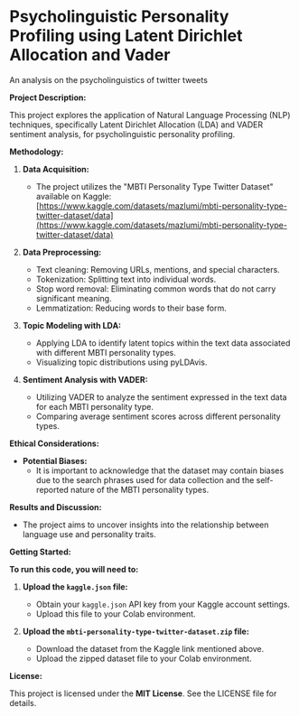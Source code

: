 # Psycholinguistic Personality Profiling using Latent Dirichlet Allocation and Vader
An analysis on the psycholinguistics of twitter tweets

**Project Description:**

This project explores the application of Natural Language Processing (NLP) techniques, specifically Latent Dirichlet Allocation (LDA) and VADER sentiment analysis, for psycholinguistic personality profiling. 

**Methodology:**

1. **Data Acquisition:**
   - The project utilizes the "MBTI Personality Type Twitter Dataset" available on Kaggle: [https://www.kaggle.com/datasets/mazlumi/mbti-personality-type-twitter-dataset/data](https://www.kaggle.com/datasets/mazlumi/mbti-personality-type-twitter-dataset/data)

2. **Data Preprocessing:**
   - Text cleaning: Removing URLs, mentions, and special characters.
   - Tokenization: Splitting text into individual words.
   - Stop word removal: Eliminating common words that do not carry significant meaning.
   - Lemmatization: Reducing words to their base form.

3. **Topic Modeling with LDA:**
   - Applying LDA to identify latent topics within the text data associated with different MBTI personality types.
   - Visualizing topic distributions using pyLDAvis.

4. **Sentiment Analysis with VADER:**
   - Utilizing VADER to analyze the sentiment expressed in the text data for each MBTI personality type.
   - Comparing average sentiment scores across different personality types.

**Ethical Considerations:**

- **Potential Biases:**
   - It is important to acknowledge that the dataset may contain biases due to the search phrases used for data collection and the self-reported nature of the MBTI personality types.

**Results and Discussion:**

- The project aims to uncover insights into the relationship between language use and personality traits.


**Getting Started:**

**To run this code, you will need to:**

1. **Upload the `kaggle.json` file:**
   - Obtain your `kaggle.json` API key from your Kaggle account settings.
   - Upload this file to your Colab environment.

2. **Upload the `mbti-personality-type-twitter-dataset.zip` file:**
   - Download the dataset from the Kaggle link mentioned above.
   - Upload the zipped dataset file to your Colab environment.

**License:**

This project is licensed under the **MIT License**. See the LICENSE file for details.
